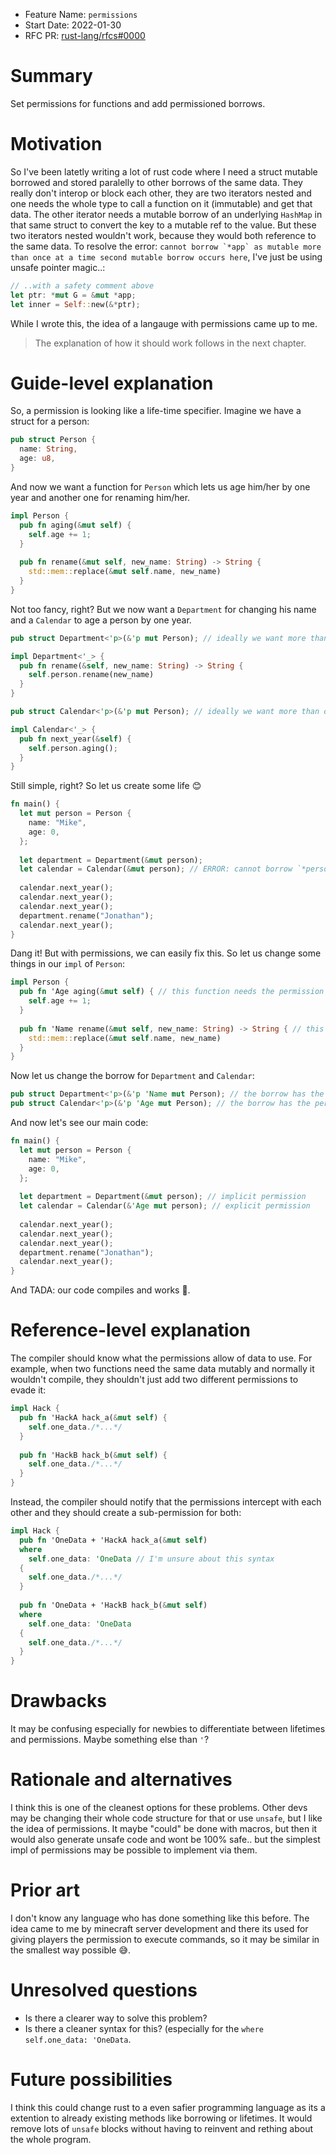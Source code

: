 - Feature Name: `permissions`
- Start Date: 2022-01-30
- RFC PR: [rust-lang/rfcs#0000](https://github.com/rust-lang/rfcs/pull/0000)

# Summary
[summary]: #summary

Set permissions for functions and add permissioned borrows.

# Motivation
[motivation]: #motivation

So I've been latetly writing a lot of rust code where I need a struct mutable borrowed and stored paralelly to other borrows of the same data.
They really don't interop or block each other, they are two iterators nested and one needs the whole type to call a function on it (immutable) and get that data.
The other iterator needs a mutable borrow of an underlying `HashMap` in that same struct to convert the key to a mutable ref to the value.
But these two iterators nested wouldn't work, because they would both reference to the same data.
To resolve the error: ```cannot borrow `*app` as mutable more than once at a time
second mutable borrow occurs here```, I've just be using unsafe pointer magic..:
```rust
// ..with a safety comment above
let ptr: *mut G = &mut *app;
let inner = Self::new(&*ptr);
```
While I wrote this, the idea of a langauge with permissions came up to me.

> The explanation of how it should work follows in the next chapter.

# Guide-level explanation
[guide-level-explanation]: #guide-level-explanation

So, a permission is looking like a life-time specifier.
Imagine we have a struct for a person:
```rust
pub struct Person {
  name: String,
  age: u8,
}
```
And now we want a function for `Person` which lets us age him/her by one year and another one for renaming him/her.
```rust
impl Person {
  pub fn aging(&mut self) {
    self.age += 1;
  }
  
  pub fn rename(&mut self, new_name: String) -> String {
    std::mem::replace(&mut self.name, new_name)
  }
}
```
Not too fancy, right? But we now want a `Department` for changing his name and a `Calendar` to age a person by one year.
```rust
pub struct Department<'p>(&'p mut Person); // ideally we want more than one person, but "simplicity"

impl Department<'_> {
  pub fn rename(&self, new_name: String) -> String {
    self.person.rename(new_name)
  }
}

pub struct Calendar<'p>(&'p mut Person); // ideally we want more than one person, but "simplicity"

impl Calendar<'_> {
  pub fn next_year(&self) {
    self.person.aging();
  }
}
```
Still simple, right? So let us create some life 😊
```rust
fn main() {
  let mut person = Person {
    name: "Mike",
    age: 0,
  };
  
  let department = Department(&mut person);
  let calendar = Calendar(&mut person); // ERROR: cannot borrow `*person` as mutable more than once at a time second mutable borrow occurs here
  
  calendar.next_year();
  calendar.next_year();
  calendar.next_year();
  department.rename("Jonathan");
  calendar.next_year();
}
```
Dang it! But with permissions, we can easily fix this. So let us change some things in our `impl` of `Person`:
```rust
impl Person {
  pub fn 'Age aging(&mut self) { // this function needs the permission `'Age`
    self.age += 1;
  }
  
  pub fn 'Name rename(&mut self, new_name: String) -> String { // this function needs the permission `'Name`
    std::mem::replace(&mut self.name, new_name)
  }
}
```
Now let us change the borrow for `Department` and `Calendar`:
```rust
pub struct Department<'p>(&'p 'Name mut Person); // the borrow has the permission `'Name`
pub struct Calendar<'p>(&'p 'Age mut Person); // the borrow has the permission `'Age`
```
And now let's see our main code:
```rust
fn main() {
  let mut person = Person {
    name: "Mike",
    age: 0,
  };
  
  let department = Department(&mut person); // implicit permission
  let calendar = Calendar(&'Age mut person); // explicit permission
  
  calendar.next_year();
  calendar.next_year();
  calendar.next_year();
  department.rename("Jonathan");
  calendar.next_year();
}
```
And TADA: our code compiles and works 🥳.

# Reference-level explanation
[reference-level-explanation]: #reference-level-explanation

The compiler should know what the permissions allow of data to use.
For example, when two functions need the same data mutably and normally it wouldn't compile, they shouldn't just add two different permissions to evade it:
```rust
impl Hack {
  pub fn 'HackA hack_a(&mut self) {
    self.one_data./*...*/
  }
  
  pub fn 'HackB hack_b(&mut self) {
    self.one_data./*...*/
  }
}
```
Instead, the compiler should notify that the permissions intercept with each other and they should create a sub-permission for both:
```rust
impl Hack {
  pub fn 'OneData + 'HackA hack_a(&mut self)
  where
    self.one_data: 'OneData // I'm unsure about this syntax
  {
    self.one_data./*...*/
  }
  
  pub fn 'OneData + 'HackB hack_b(&mut self)
  where
    self.one_data: 'OneData
  {
    self.one_data./*...*/
  }
}
```

# Drawbacks
[drawbacks]: #drawbacks

It may be confusing especially for newbies to differentiate between lifetimes and permissions. Maybe something else than `'`?

# Rationale and alternatives
[rationale-and-alternatives]: #rationale-and-alternatives

I think this is one of the cleanest options for these problems. Other devs may be changing their whole code structure for that or use `unsafe`, but I like the idea of permissions.
It maybe "could" be done with macros, but then it would also generate unsafe code and wont be 100% safe.. but the simplest impl of permissions may be possible to implement via them.

# Prior art
[prior-art]: #prior-art

I don't know any language who has done something like this before.
The idea came to me by minecraft server development and there its used for giving players the permission to execute commands, so it may be similar in the smallest way possible 😅.

# Unresolved questions
[unresolved-questions]: #unresolved-questions

* Is there a clearer way to solve this problem?
* Is there a cleaner syntax for this? (especially for the `where self.one_data: 'OneData`.

# Future possibilities
[future-possibilities]: #future-possibilities

I think this could change rust to a even safier programming language as its a extention to already existing methods like borrowing or lifetimes.
It would remove lots of `unsafe` blocks without having to reinvent and rething about the whole program.
